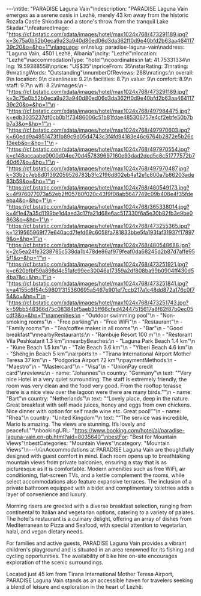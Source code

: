 ---\ntitle: "PARADISE Laguna Vain"\ndescription: "PARADISE Laguna Vain emerges as a serene oasis in Lezhë, merely 43 km away from the historic Rozafa Castle Shkodra and a stone's throw from the tranquil Lake Skadar."\nfeaturedImage: "https://cf.bstatic.com/xdata/images/hotel/max1024x768/473291189.jpg?k=3c75a0b52b0eca9a23a940d80ed06d3da362ff0d9e40bfd2b63aa46411739c20&o=&hp=1"\nlanguage: en\nslug: paradise-laguna-vain\naddress: "Laguna Vain, 4501 Lezhë, Albania"\ncity: "Lezhë"\nlocation: "Lezhë"\naccommodationType: "hotel"\ncoordinates:\n  lat: 41.75331334\n  lng: 19.59388558\nprice: "US$35"\npriceFrom: 35\nstarRating: 3\nrating: 9\nratingWords: "Outstanding"\nnumberOfReviews: 268\nratings:\n  overall: 9\n  location: 9\n  cleanliness: 9.2\n  facilities: 8.7\n  value: 9\n  comfort: 8.9\n  staff: 9.7\n  wifi: 8.2\nimages:\n  - "https://cf.bstatic.com/xdata/images/hotel/max1024x768/473291189.jpg?k=3c75a0b52b0eca9a23a940d80ed06d3da362ff0d9e40bfd2b63aa46411739c20&o=&hp=1"\n  - "https://cf.bstatic.com/xdata/images/hotel/max1024x768/497984475.jpg?k=edb3035237df0cb0b1f73486006c51b81fdae485306757e4cf2ebfe50b7bb7a3&o=&hp=1"\n  - "https://cf.bstatic.com/xdata/images/hotel/max1024x768/497970603.jpg?k=60edd9a4951473f1b89c9d05d4743c3f4fd94183e46c6764b2872e5b26c13eeb&o=&hp=1"\n  - "https://cf.bstatic.com/xdata/images/hotel/max1024x768/497970554.jpg?k=c148accaabe0900d04ec70d457839697160e93dad2dcd5c8c51777572b740d67&o=&hp=1"\n  - "https://cf.bstatic.com/xdata/images/hotel/max1024x768/497970487.jpg?k=33b2c7eb8d01392059526783b3fc2196d802eb4a12e1c800a7b86203ade83b59&o=&hp=1"\n  - "https://cf.bstatic.com/xdata/images/hotel/max1024x768/480549173.jpg?k=4f976077073a52eb2ff05780f020c43f9f08ab5647749c09b408e4f35fdeeba4&o=&hp=1"\n  - "https://cf.bstatic.com/xdata/images/hotel/max1024x768/365338014.jpg?k=4f1e47a35d1199be1d4aed3c17fa21d68e6ac517330f6a5e30b82fb3e9be0863&o=&hp=1"\n  - "https://cf.bstatic.com/xdata/images/hotel/max1024x768/473255365.jpg?k=1219565969f77e640acd7fefd69c6058fa781833bbe5fa193faf31937f178979&o=&hp=1"\n  - "https://cf.bstatic.com/xdata/images/hotel/max1024x768/480548688.jpg?k=2c5ea24fe3238785c538da1b478de86af979feaf0da68245d2b87d7affe955f1&o=&hp=1"\n  - "https://cf.bstatic.com/xdata/images/hotel/max1024x768/473251921.jpg?k=c620bfbf59a898d4c51afc99ee30046a17359a2df808ba99b0904ff430d54ba7&o=&hp=1"\n  - "https://cf.bstatic.com/xdata/images/hotel/max1024x768/473251841.jpg?k=a4155c6f54c59801f315360695a5467e901ef7ccb217a1c48dd872a176c0f754&o=&hp=1"\n  - "https://cf.bstatic.com/xdata/images/hotel/max1024x768/473251743.jpg?k=59bb548366d75c08384bf5aeb35ff66cfed42447515617a8f62f87b0ec05cdf3&o=&hp=1"\namenities:\n  - "Outdoor swimming pool"\n  - "Non-smoking rooms"\n  - "Free parking"\n  - "Free WiFi"\n  - "Restaurant"\n  - "Family rooms"\n  - "Tea/coffee maker in all rooms"\n  - "Bar"\n  - "Good breakfast"\nnearbyRestaurants:\n  - "Rambuje Resort 100 m"\n  - "Restorant Vila Peshkatarit 1.3 km"\nnearbyBeaches:\n  - "Laguna Park Beach 1.4 km"\n  - "Kune Beach 1.5 km"\n  - "Tale Beach 3.6 km"\n  - "Ylberi Beach 4.6 km"\n  - "Shëngjin Beach 5 km"\nairports:\n  - "Tirana International Airport Mother Teresa 37 km"\n  - "Podgorica Airport 72 km"\npaymentMethods:\n  - "Maestro"\n  - "Mastercard"\n  - "Visa"\n  - "UnionPay credit card"\nreviews:\n  - name: "Johannes"\n    country: "Germany"\n    text: "“Very nice Hotel in a very quiet surrounding. The staff is extremely friendly, the room was very clean and the food very good. From the rooftop terasse there is a nice view over the lagoon were there are many birds.”"\n  - name: "Bart"\n    country: "Netherlands"\n    text: "“Lovely place, deep in the nature. Great breakfast with self made juices, honey and eggs from own chickens. Nice dinner with option for self made wine etc. Great pool!”"\n  - name: "Rhea"\n    country: "United Kingdom"\n    text: "“The service was incredible, Mario is amazing. The views are stunning. It’s lovely and peaceful.”"\nbookingURL: "https://www.booking.com/hotel/al/paradise-laguna-vain.en-gb.html?aid=8035640"\nbestFor: "Best for Mountain Views"\nbestCategories: "Mountain Views"\ncategory: "Mountain Views"\n---\n\nAccommodations at PARADISE Laguna Vain are thoughtfully designed with guest comfort in mind. Each room opens up to breathtaking mountain views from private balconies, ensuring a stay that is as picturesque as it is comfortable. Modern amenities such as free WiFi, air conditioning, flat-screen TVs, and a kettle complement the rooms, while select accommodations also feature expansive terraces. The inclusion of a private bathroom equipped with a bidet and complimentary toiletries adds a layer of convenience and luxury.

Morning risers are greeted with a diverse breakfast selection, ranging from continental to Italian and vegetarian options, catering to a variety of palates. The hotel's restaurant is a culinary delight, offering an array of dishes from Mediterranean to Pizza and Seafood, with special attention to vegetarian, halal, and vegan dietary needs.

For families and active guests, PARADISE Laguna Vain provides a vibrant children's playground and is situated in an area renowned for its fishing and cycling opportunities. The availability of bike hire on-site encourages exploration of the scenic surroundings.

Located just 45 km from Tirana International Mother Teresa Airport, PARADISE Laguna Vain stands as an accessible haven for travelers seeking a blend of leisure and exploration in the heart of Lezhë.